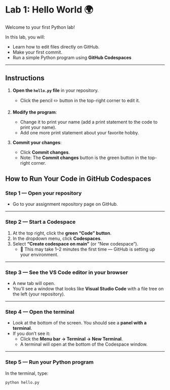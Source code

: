 # Lab 1: Hello World 🌍

Welcome to your first Python lab!

In this lab, you will:
- Learn how to edit files directly on GitHub.
- Make your first commit.
- Run a simple Python program using **GitHub Codespaces**

---

## Instructions

1. **Open the `hello.py` file** in your repository.  
   - Click the pencil ✏️ button in the top-right corner to edit it.

2. **Modify the program**:  
   - Change it to print your name (add a print statement to the code to print your name).  
   - Add one more print statement about your favorite hobby.  

3. **Commit your changes**:  
   - Click **Commit changes**. 
   - Note: The **Commit changes** button is the green button in the top-right corner.
  
## How to Run Your Code in GitHub Codespaces  

### Step 1 — Open your repository  
- Go to your assignment repository page on GitHub.  

---

### Step 2 — Start a Codespace  
1. At the top right, click the **green “Code” button**.  
2. In the dropdown menu, click **Codespaces**.  
3. Select **“Create codespace on main”** (or “New codespace”).  
   - 🔄 This may take 1–2 minutes the first time — GitHub is setting up your environment.  

---

### Step 3 — See the VS Code editor in your browser  
- A new tab will open.  
- You’ll see a window that looks like **Visual Studio Code** with a file tree on the left (your repository).  

---

### Step 4 — Open the terminal  
- Look at the bottom of the screen. You should see a **panel with a terminal**.  
- If you don’t see it:  
  - Click the **Menu bar → Terminal → New Terminal**.  
  - A terminal will open at the bottom of the Codespace window.  

---

### Step 5 — Run your Python program  
In the terminal, type:  
```bash
python hello.py

